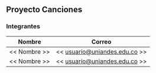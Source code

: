 ## Proyecto Canciones
### Integrantes

| Nombre                 | Correo                       |
|------------------------|------------------------------|
| << Nombre >> | << usuario@uniandes.edu.co >> |
| << Nombre >> | << usuario@uniandes.edu.co >> |